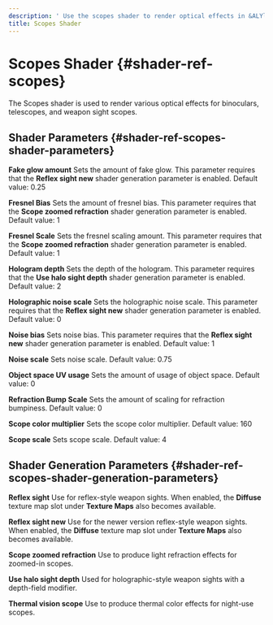 ```yaml
---
description: ' Use the scopes shader to render optical effects in &ALYlong;. '
title: Scopes Shader
---
```

# Scopes Shader {#shader-ref-scopes}

The Scopes shader is used to render various optical effects for binoculars, telescopes, and weapon sight scopes\.

## Shader Parameters {#shader-ref-scopes-shader-parameters}

**Fake glow amount**
Sets the amount of fake glow\.
This parameter requires that the **Reflex sight new** shader generation parameter is enabled\.
Default value: 0\.25

**Fresnel Bias**
Sets the amount of fresnel bias\.
This parameter requires that the **Scope zoomed refraction** shader generation parameter is enabled\.
Default value: 1

**Fresnel Scale**
Sets the fresnel scaling amount\.
This parameter requires that the **Scope zoomed refraction** shader generation parameter is enabled\.
Default value: 1

**Hologram depth**
Sets the depth of the hologram\.
This parameter requires that the **Use halo sight depth** shader generation parameter is enabled\.
Default value: 2

**Holographic noise scale**
Sets the holographic noise scale\.
This parameter requires that the **Reflex sight new** shader generation parameter is enabled\.
Default value: 0

**Noise bias**
Sets noise bias\.
This parameter requires that the **Reflex sight new** shader generation parameter is enabled\.
Default value: 1

**Noise scale**
Sets noise scale\.
Default value: 0\.75

**Object space UV usage**
Sets the amount of usage of object space\.
Default value: 0

**Refraction Bump Scale**
Sets the amount of scaling for refraction bumpiness\.
Default value: 0

**Scope color multiplier**
Sets the scope color multiplier\.
Default value: 160

**Scope scale**
Sets scope scale\.
Default value: 4

## Shader Generation Parameters {#shader-ref-scopes-shader-generation-parameters}

**Reflex sight**
Use for reflex\-style weapon sights\. When enabled, the **Diffuse** texture map slot under **Texture Maps** also becomes available\.

**Reflex sight new**
Use for the newer version reflex\-style weapon sights\. When enabled, the **Diffuse** texture map slot under **Texture Maps** also becomes available\.

**Scope zoomed refraction**
Use to produce light refraction effects for zoomed\-in scopes\.

**Use halo sight depth**
Used for holographic\-style weapon sights with a depth\-field modifier\.

**Thermal vision scope**
Use to produce thermal color effects for night\-use scopes\.